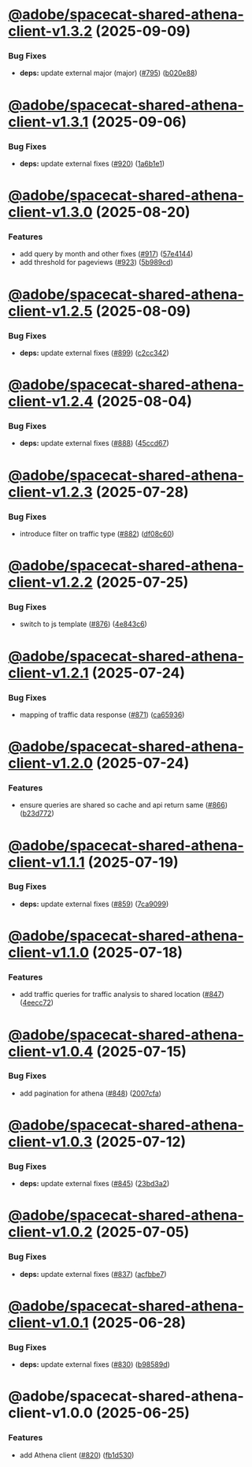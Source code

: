 # [@adobe/spacecat-shared-athena-client-v1.3.2](https://github.com/adobe/spacecat-shared/compare/@adobe/spacecat-shared-athena-client-v1.3.1...@adobe/spacecat-shared-athena-client-v1.3.2) (2025-09-09)


### Bug Fixes

* **deps:** update external major (major) ([#795](https://github.com/adobe/spacecat-shared/issues/795)) ([b020e88](https://github.com/adobe/spacecat-shared/commit/b020e884bfcad48667da87ad9caee7a3669e43d0))

# [@adobe/spacecat-shared-athena-client-v1.3.1](https://github.com/adobe/spacecat-shared/compare/@adobe/spacecat-shared-athena-client-v1.3.0...@adobe/spacecat-shared-athena-client-v1.3.1) (2025-09-06)


### Bug Fixes

* **deps:** update external fixes ([#920](https://github.com/adobe/spacecat-shared/issues/920)) ([1a6b1e1](https://github.com/adobe/spacecat-shared/commit/1a6b1e1ac9531a41c86406ada4bd4ab903307fdc))

# [@adobe/spacecat-shared-athena-client-v1.3.0](https://github.com/adobe/spacecat-shared/compare/@adobe/spacecat-shared-athena-client-v1.2.5...@adobe/spacecat-shared-athena-client-v1.3.0) (2025-08-20)


### Features

* add query by month and other fixes ([#917](https://github.com/adobe/spacecat-shared/issues/917)) ([57e4144](https://github.com/adobe/spacecat-shared/commit/57e41443bfdcf9068251f6656e5c0cfcebf32d21))
* add threshold for pageviews ([#923](https://github.com/adobe/spacecat-shared/issues/923)) ([5b989cd](https://github.com/adobe/spacecat-shared/commit/5b989cd7c38ac946609143ed5402d2ff1600c581))

# [@adobe/spacecat-shared-athena-client-v1.2.5](https://github.com/adobe/spacecat-shared/compare/@adobe/spacecat-shared-athena-client-v1.2.4...@adobe/spacecat-shared-athena-client-v1.2.5) (2025-08-09)


### Bug Fixes

* **deps:** update external fixes ([#899](https://github.com/adobe/spacecat-shared/issues/899)) ([c2cc342](https://github.com/adobe/spacecat-shared/commit/c2cc3422a0a4a3f8d1a2724847da456bf801ff59))

# [@adobe/spacecat-shared-athena-client-v1.2.4](https://github.com/adobe/spacecat-shared/compare/@adobe/spacecat-shared-athena-client-v1.2.3...@adobe/spacecat-shared-athena-client-v1.2.4) (2025-08-04)


### Bug Fixes

* **deps:** update external fixes ([#888](https://github.com/adobe/spacecat-shared/issues/888)) ([45ccd67](https://github.com/adobe/spacecat-shared/commit/45ccd679577031d01771aa642ac0c2e33b22af6f))

# [@adobe/spacecat-shared-athena-client-v1.2.3](https://github.com/adobe/spacecat-shared/compare/@adobe/spacecat-shared-athena-client-v1.2.2...@adobe/spacecat-shared-athena-client-v1.2.3) (2025-07-28)


### Bug Fixes

* introduce filter on traffic type ([#882](https://github.com/adobe/spacecat-shared/issues/882)) ([df08c60](https://github.com/adobe/spacecat-shared/commit/df08c6066206ba43582104b6be6a6622259cbafc))

# [@adobe/spacecat-shared-athena-client-v1.2.2](https://github.com/adobe/spacecat-shared/compare/@adobe/spacecat-shared-athena-client-v1.2.1...@adobe/spacecat-shared-athena-client-v1.2.2) (2025-07-25)


### Bug Fixes

* switch to js template ([#876](https://github.com/adobe/spacecat-shared/issues/876)) ([4e843c6](https://github.com/adobe/spacecat-shared/commit/4e843c66a0d5b0d7d8652c03bb184e9f4253e4ea))

# [@adobe/spacecat-shared-athena-client-v1.2.1](https://github.com/adobe/spacecat-shared/compare/@adobe/spacecat-shared-athena-client-v1.2.0...@adobe/spacecat-shared-athena-client-v1.2.1) (2025-07-24)


### Bug Fixes

* mapping of traffic data response ([#871](https://github.com/adobe/spacecat-shared/issues/871)) ([ca65936](https://github.com/adobe/spacecat-shared/commit/ca659361b2f61c83bf995c285860d479e9f82066))

# [@adobe/spacecat-shared-athena-client-v1.2.0](https://github.com/adobe/spacecat-shared/compare/@adobe/spacecat-shared-athena-client-v1.1.1...@adobe/spacecat-shared-athena-client-v1.2.0) (2025-07-24)


### Features

* ensure queries are shared so cache and api return same ([#866](https://github.com/adobe/spacecat-shared/issues/866)) ([b23d772](https://github.com/adobe/spacecat-shared/commit/b23d772a3a04355333ed090cc00386c33db6f872))

# [@adobe/spacecat-shared-athena-client-v1.1.1](https://github.com/adobe/spacecat-shared/compare/@adobe/spacecat-shared-athena-client-v1.1.0...@adobe/spacecat-shared-athena-client-v1.1.1) (2025-07-19)


### Bug Fixes

* **deps:** update external fixes ([#859](https://github.com/adobe/spacecat-shared/issues/859)) ([7ca9099](https://github.com/adobe/spacecat-shared/commit/7ca90994d61d07f71e580301365447b94ad07a52))

# [@adobe/spacecat-shared-athena-client-v1.1.0](https://github.com/adobe/spacecat-shared/compare/@adobe/spacecat-shared-athena-client-v1.0.4...@adobe/spacecat-shared-athena-client-v1.1.0) (2025-07-18)


### Features

* add traffic queries for traffic analysis to shared location ([#847](https://github.com/adobe/spacecat-shared/issues/847)) ([4eecc72](https://github.com/adobe/spacecat-shared/commit/4eecc7289ba630e37fea923262b13e70528ce250))

# [@adobe/spacecat-shared-athena-client-v1.0.4](https://github.com/adobe/spacecat-shared/compare/@adobe/spacecat-shared-athena-client-v1.0.3...@adobe/spacecat-shared-athena-client-v1.0.4) (2025-07-15)


### Bug Fixes

* add pagination for athena ([#848](https://github.com/adobe/spacecat-shared/issues/848)) ([2007cfa](https://github.com/adobe/spacecat-shared/commit/2007cfad79f1921ad015c9c0301cf790f9b9405d))

# [@adobe/spacecat-shared-athena-client-v1.0.3](https://github.com/adobe/spacecat-shared/compare/@adobe/spacecat-shared-athena-client-v1.0.2...@adobe/spacecat-shared-athena-client-v1.0.3) (2025-07-12)


### Bug Fixes

* **deps:** update external fixes ([#845](https://github.com/adobe/spacecat-shared/issues/845)) ([23bd3a2](https://github.com/adobe/spacecat-shared/commit/23bd3a2235686480cb89d6379276d9ed000baea3))

# [@adobe/spacecat-shared-athena-client-v1.0.2](https://github.com/adobe/spacecat-shared/compare/@adobe/spacecat-shared-athena-client-v1.0.1...@adobe/spacecat-shared-athena-client-v1.0.2) (2025-07-05)


### Bug Fixes

* **deps:** update external fixes ([#837](https://github.com/adobe/spacecat-shared/issues/837)) ([acfbbe7](https://github.com/adobe/spacecat-shared/commit/acfbbe712d90fe2f4b0cab97e8a941eb1bd5c8ea))

# [@adobe/spacecat-shared-athena-client-v1.0.1](https://github.com/adobe/spacecat-shared/compare/@adobe/spacecat-shared-athena-client-v1.0.0...@adobe/spacecat-shared-athena-client-v1.0.1) (2025-06-28)


### Bug Fixes

* **deps:** update external fixes ([#830](https://github.com/adobe/spacecat-shared/issues/830)) ([b98589d](https://github.com/adobe/spacecat-shared/commit/b98589da5c11aa4e63358e98f0c0852b0ef2a02d))

# @adobe/spacecat-shared-athena-client-v1.0.0 (2025-06-25)


### Features

* add Athena client ([#820](https://github.com/adobe/spacecat-shared/issues/820)) ([fb1d530](https://github.com/adobe/spacecat-shared/commit/fb1d5306196a73f032568b3fa6285b28ef59c04b))
